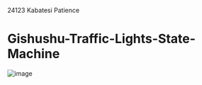 24123
Kabatesi Patience
# Gishushu-Traffic-Lights-State-Machine

![image](https://github.com/user-attachments/assets/7ae5f51d-be59-41b2-8294-d53342423444)
